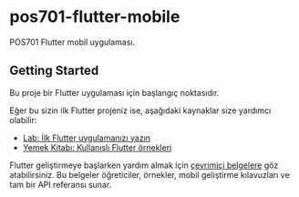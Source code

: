 # pos701-flutter-mobile

POS701 Flutter mobil uygulaması.

## Getting Started

Bu proje bir Flutter uygulaması için başlangıç noktasıdır.

Eğer bu sizin ilk Flutter projeniz ise, aşağıdaki kaynaklar size yardımcı olabilir:

- [Lab: İlk Flutter uygulamanızı yazın](https://docs.flutter.dev/get-started/codelab)
- [Yemek Kitabı: Kullanışlı Flutter örnekleri](https://docs.flutter.dev/cookbook)

Flutter geliştirmeye başlarken yardım almak için
[çevrimiçi belgelere](https://docs.flutter.dev/) göz atabilirsiniz. Bu belgeler öğreticiler,
örnekler, mobil geliştirme kılavuzları ve tam bir API referansı sunar.
